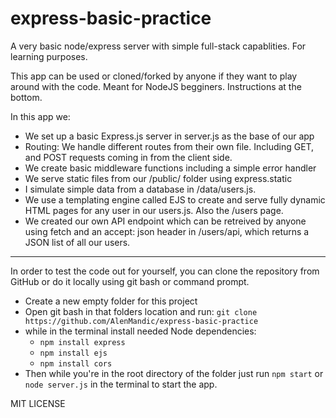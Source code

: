 # express-basic-practice
A very basic node/express server with simple full-stack capablities. For learning purposes.

This app can be used or cloned/forked by anyone if they want to play around with the code. Meant for NodeJS begginers. Instructions at the bottom.

In this app we:
- We set up a basic Express.js server in server.js as the base of our app
- Routing: We handle different routes from their own file. Including GET, and POST requests coming in from the client side.
- We create basic middleware functions including a simple error handler
- We serve static files from our /public/ folder using express.static
- I simulate simple data from a database in /data/users.js.
- We use a templating engine called EJS to create and serve fully dynamic HTML pages for any user in our users.js. Also the /users page.
- We created our own API endpoint which can be retreived by anyone using fetch and an accept: json header in /users/api, which returns a JSON list of all our users.
  
------------------------------------------------------------------------------------------------------------------------------------------------------------------------

  In order to test the code out for yourself, you can clone the repository from GitHub or do it locally using git bash or command prompt.
   - Create a new empty folder for this project
   - Open git bash in that folders location and run:  `git clone https://github.com/AlenMandic/express-basic-practice`
   - while in the terminal install needed Node dependencies:
      - `npm install express`
      - `npm install ejs`
      - `npm install cors`
   - Then while you're in the root directory of the folder just run `npm start` or `node server.js` in the terminal to start the app.

MIT LICENSE
